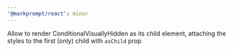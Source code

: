 ```yaml
---
'@markprompt/react': minor
---
```


Allow to render ConditionalVisuallyHidden as its child element, attaching the
styles to the first (only) child with `asChild` prop
